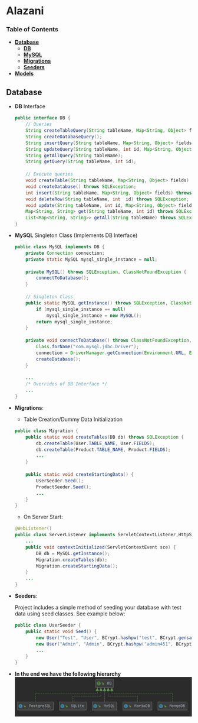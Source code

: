 # Alazani


### Table of Contents
* **[Database](#Database)**
   * **[DB](#DB)**
   * **[MySQL](#MySQL)**
   * **[Migrations](#Migrations)**
   * **[Seeders](#Seeders)**
* **[Models](#Models)**

<a name="Database"></a>
## Database

<a name="DB"></a>
* **DB** Interface
  ```java
  public interface DB {
      // Queries
      String createTableQuery(String tableName, Map<String, Object> fields);
      String createDatabaseQuery();
      String insertQuery(String tableName, Map<String, Object> fields);
      String updateQuery(String tableName, int id, Map<String, Object> fields);
      String getAllQuery(String tableName);
      String getQuery(String tableName, int id);

      // Execute queries
      void createTable(String tableName, Map<String, Object> fields) throws SQLException;
      void createDatabase() throws SQLException;
      int insert(String tableName, Map<String, Object> fields) throws SQLException;
      void deleteRow(String tableName, int  id) throws SQLException;
      void update(String tableName, int id, Map<String, Object> fields) throws SQLException;
      Map<String, String> get(String tableName, int id) throws SQLException;
      List<Map<String, String>> getAll(String tableName) throws SQLException;
  }
  ```
  
<a name="MySQL"></a>
* **MySQL** Singleton Class (Implements DB Interface)
  ```java
  public class MySQL implements DB {
      private Connection connection;
      private static MySQL mysql_single_instance = null;

      private MySQL() throws SQLException, ClassNotFoundException {
          connectToDatabase();
      }

      // Singleton Class
      public static MySQL getInstance() throws SQLException, ClassNotFoundException {
          if (mysql_single_instance == null)
              mysql_single_instance = new MySQL();
          return mysql_single_instance;
      }
      
      private void connectToDatabase() throws ClassNotFoundException, SQLException {
          Class.forName("com.mysql.jdbc.Driver");
          connection = DriverManager.getConnection(Environment.URL, Environment.USER, Environment.PASSWORD);
          createDatabase();
      }
      
      ...
      /* Overrides of DB Interface */
      ...
  }
  ```
  
<a name="Migrations"></a>
* **Migrations**:

  * Table Creation/Dummy Data Initialization
  ```java
  public class Migration {
      public static void createTables(DB db) throws SQLException {
          db.createTable(User.TABLE_NAME, User.FIELDS);
          db.createTable(Product.TABLE_NAME, Product.FIELDS);
          ...
      }

      public static void createStartingData() {
          UserSeeder.Seed();
          ProductSeeder.Seed();
          ...
      }
  }
  ```
  
  * On Server Start:
  ```java
  @WebListener()
  public class ServerListener implements ServletContextListener,HttpSessionListener, HttpSessionAttributeListener {
      ...
      public void contextInitialized(ServletContextEvent sce) {
          DB db = MySQL.getInstance();
          Migration.createTables(db);
          Migration.createStartingData();
      }
      ...
  }
  ```
  
<a name="Seeders"></a>
* **Seeders**:
  
  Project includes a simple method of seeding your database with test data using seed classes. See example below:
  
  ```java
  public class UserSeeder {
      public static void Seed() {
          new User("Test", "User", BCrypt.hashpw("test", BCrypt.gensalt()), "test", "test@gmail.com").save();
          new User("Admin", "Admin", BCrypt.hashpw("admin451", BCrypt.gensalt()), "GM", "admin@gmail.com").save();
          ...
      }
  }
  ``` 

* **In the end we have the following hierarchy**
![DB_Graph](utils/images/DB_graph.jpg)

